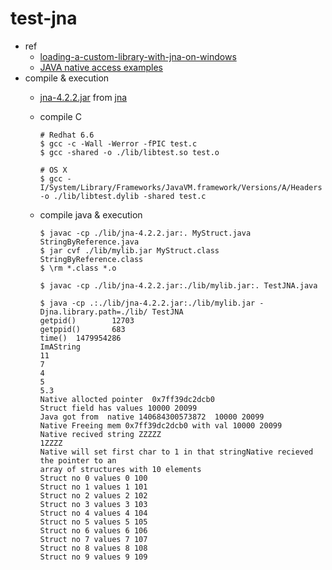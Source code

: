 # test-jna
* ref
  * [loading-a-custom-library-with-jna-on-windows](http://stackoverflow.com/questions/30327006/loading-a-custom-library-with-jna-on-windows)
  * [JAVA native access examples](http://jnaexamples.blogspot.com/2012/03/java-native-access-is-easy-way-to.html)
* compile & execution
  * [jna-4.2.2.jar](https://maven.java.net/content/repositories/releases/net/java/dev/jna/jna/4.2.2/jna-4.2.2.jar) from [jna](https://github.com/java-native-access/jna)
  * compile C

    ```
    # Redhat 6.6
    $ gcc -c -Wall -Werror -fPIC test.c
    $ gcc -shared -o ./lib/libtest.so test.o

    # OS X
    $ gcc -I/System/Library/Frameworks/JavaVM.framework/Versions/A/Headers -o ./lib/libtest.dylib -shared test.c
    ```
  * compile java & execution

    ```
    $ javac -cp ./lib/jna-4.2.2.jar:. MyStruct.java StringByReference.java
    $ jar cvf ./lib/mylib.jar MyStruct.class StringByReference.class
    $ \rm *.class *.o

    $ javac -cp ./lib/jna-4.2.2.jar:./lib/mylib.jar:. TestJNA.java

    $ java -cp .:./lib/jna-4.2.2.jar:./lib/mylib.jar -Djna.library.path=./lib/ TestJNA
    getpid()        12703
    getppid()       683
    time()  1479954286
    ImAString
    11
    7
    4
    5
    5.3
    Native allocted pointer  0x7ff39dc2dcb0
    Struct field has values 10000 20099
    Java got from  native 140684300573872  10000 20099
    Native Freeing mem 0x7ff39dc2dcb0 with val 10000 20099
    Native recived string ZZZZZ
    1ZZZZ
    Native will set first char to 1 in that stringNative recieved the pointer to an
    array of structures with 10 elements
    Struct no 0 values 0 100
    Struct no 1 values 1 101
    Struct no 2 values 2 102
    Struct no 3 values 3 103
    Struct no 4 values 4 104
    Struct no 5 values 5 105
    Struct no 6 values 6 106
    Struct no 7 values 7 107
    Struct no 8 values 8 108
    Struct no 9 values 9 109
    ```
